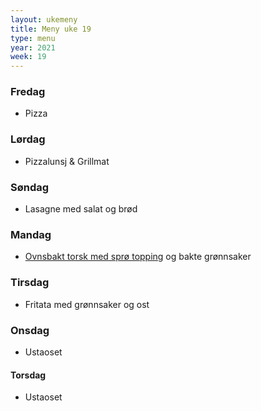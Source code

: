 ```yaml
---
layout: ukemeny
title: Meny uke 19
type: menu
year: 2021
week: 19
---
```


### Fredag

- Pizza

### Lørdag

- Pizzalunsj & Grillmat

### Søndag

- Lasagne med salat og brød

### Mandag

- [Ovnsbakt torsk med sprø topping](https://www.godt.no/#!/oppskrift/8246/ovnsbakt-torsk-med-sproe-topping-kapers-og-sitronsmoer) og bakte grønnsaker

### Tirsdag

- Fritata med grønnsaker og ost

### Onsdag

- Ustaoset

#### Torsdag

- Ustaoset
